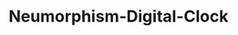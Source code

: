 # Neumorphism-Digital-Clock
<img scr="https://github.com/animationbro/Neumorphism-Digital-Clock/blob/main/Amazing%20Neumorphism%20Digital%20Clock%20Using%20Html%20Css%20And%20Javascript.png">
